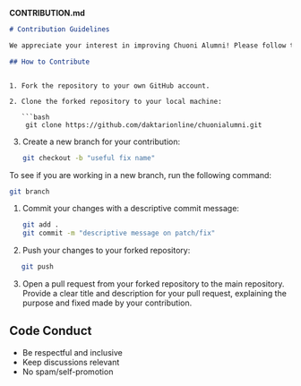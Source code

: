 **CONTRIBUTION.md**
```markdown
# Contribution Guidelines

We appreciate your interest in improving Chuoni Alumni! Please follow these guidelines:

## How to Contribute
```
```

1. Fork the repository to your own GitHub account.

2. Clone the forked repository to your local machine:

   ```bash
    git clone https://github.com/daktarionline/chuonialumni.git
   ```

3. Create a new branch for your contribution:
   ```bash
   git checkout -b "useful fix name"
   ```

To see if you are working in a new branch, run the following command:

```bash
git branch
```

1. Commit your changes with a descriptive commit message:

   ```bash
   git add .
   git commit -m "descriptive message on patch/fix"
   ```

2. Push your changes to your forked repository:

```bash
   git push
```

3. Open a pull request from your forked repository to the main repository. Provide a clear title and description for your pull request, explaining the purpose and fixed made by your contribution.

## Code Conduct
- Be respectful and inclusive
- Keep discussions relevant
- No spam/self-promotion

